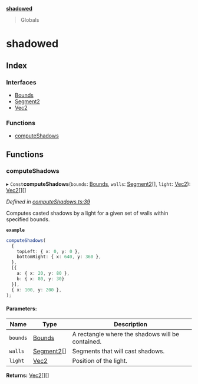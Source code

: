 **[shadowed](README.md)**

> Globals

# shadowed

## Index

### Interfaces

* [Bounds](interfaces/bounds.md)
* [Segment2](interfaces/segment2.md)
* [Vec2](interfaces/vec2.md)

### Functions

* [computeShadows](README.md#computeshadows)

## Functions

### computeShadows

▸ `Const`**computeShadows**(`bounds`: [Bounds](interfaces/bounds.md), `walls`: [Segment2](interfaces/segment2.md)[], `light`: [Vec2](interfaces/vec2.md)): [Vec2](interfaces/vec2.md)[][]

*Defined in [computeShadows.ts:39](https://github.com/MD4/shadowed/blob/5958581/src/computeShadows.ts#L39)*

Computes casted shadows by a light for a given set of walls within specified bounds.

**`example`** 
```ts
computeShadows(
  {
    topLeft: { x: 0, y: 0 },
    bottomRight: { x: 640, y: 360 },
  },
  [{
    a: { x: 20, y: 80 },
    b: { x: 80, y: 30}
  }],
  { x: 100, y: 200 },
);
```

#### Parameters:

Name | Type | Description |
------ | ------ | ------ |
`bounds` | [Bounds](interfaces/bounds.md) | A rectangle where the shadows will be contained. |
`walls` | [Segment2](interfaces/segment2.md)[] | Segments that will cast shadows. |
`light` | [Vec2](interfaces/vec2.md) | Position of the light.  |

**Returns:** [Vec2](interfaces/vec2.md)[][]

